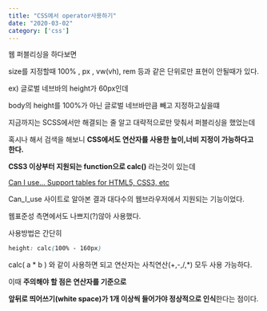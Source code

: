 ```yaml
---
title: "CSS에서 operator사용하기"
date: "2020-03-02"
category: ['css']
---
```



웹 퍼블리싱을 하다보면

size를 지정할때 100% , px , vw(vh), rem 등과 같은 단위로만 표현이 안될때가 있다.

ex) 글로벌 네브바의 height가 60px인데 

body의 height를 100%가 아닌 글로벌 네브바만큼 빼고 지정하고싶을떄

지금까지는 SCSS에서만 해결되는 줄 알고 대략적으로만 맞춰서 퍼블리싱을 했었는데

혹시나 해서 검색을 해보니 **CSS에서도 연산자를 사용한 높이,너비 지정이 가능하다고 한다.**

**CSS3 이상부터 지원되는 function으로 calc()** 라는것이 있는데

[Can I use... Support tables for HTML5, CSS3, etc](https://caniuse.com/#search=calc())

Can_I_use 사이트로 알아본 결과 대다수의 웹브라우저에서 지원되는 기능이었다.

웹표준성 측면에서도 나쁘지(?)않아 사용했다.

사용방법은 간단히
```css
height: calc(100% - 160px)
```
calc( a * b ) 와 같이 사용하면 되고 연산자는 사칙연산(+,-,/,*) 모두 사용 가능하다.

이때 **주의해야 할 점은 연산자를 기준으로** 

**앞뒤로 띄어쓰기(white space)가 1개 이상씩 들어가야 정상적으로 인식**한다는 점이다.